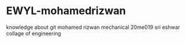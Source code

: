 # EWYL-mohamedrizwan
knowledge about git
mohamed rizwan 
mechanical
20me019
sri eshwar collage of engineering
